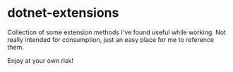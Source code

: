 # dotnet-extensions
Collection of some extension methods I've found useful while working. Not really intended for consumption, just an easy place for me to reference them.

Enjoy at your own risk!
